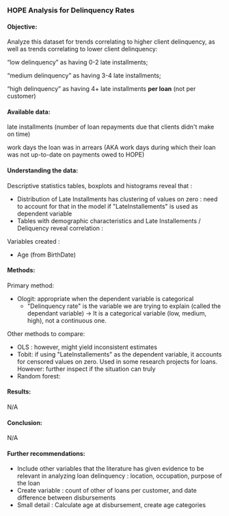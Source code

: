 ### HOPE Analysis for Delinquency Rates 

#### Objective:

Analyze this dataset for trends correlating to higher client delinquency, as well as trends correlating to lower client delinquency:

“low delinquency” as having 0-2 late installments; 

“medium delinquency” as having 3-4 late installments;

 “high delinquency” as having 4+ late installments **per loan** (not per customer)

#### Available data:

late installments (number of loan repayments due that clients didn't make on time)

work days the loan was in arrears (AKA work days during which their loan was not up-to-date on payments owed to HOPE)

#### Understanding the data: 

Descriptive statistics tables, boxplots and histograms reveal that :

- Distribution of Late Installments has clustering of values on zero : need to account for that in  the model if "LateInstallements" is used as dependent variable
- Tables with demographic characteristics and Late Installements / Deliquency reveal correlation :

Variables created :

- Age (from BirthDate)

#### Methods: 

Primary method:

- Ologit: appropriate when the dependent variable is categorical
  -  "Delinquency rate" is the variable we are trying to explain (called the dependant variable) -> It is a categorical variable (low, medium, high), not a continuous one.

Other methods to compare:

- OLS : however, might yield inconsistent estimates
- Tobit: if using "LateInstallements" as the dependent variable, it accounts for censored values on zero. Used in some research projects for loans. However: further inspect if the situation can truly 
- Random forest:

#### Results:  

N/A

#### Conclusion:

N/A

#### Further recommendations:

- Include other variables that the literature has given evidence to be relevant in analyzing loan delinquency : location, occupation, purpose of the loan
- Create variable : count of other of loans per customer, and date difference between disbursements 
- Small detail : Calculate age at disbursement, create age categories
